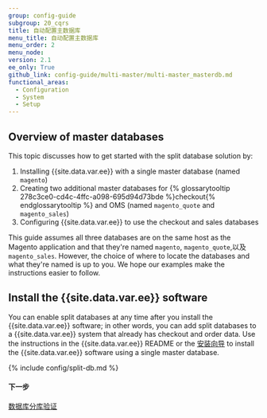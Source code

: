 ```yaml
---
group: config-guide
subgroup: 20_cqrs
title: 自动配置主数据库
menu_title: 自动配置主数据库
menu_order: 2
menu_node:
version: 2.1
ee_only: True
github_link: config-guide/multi-master/multi-master_masterdb.md
functional_areas:
  - Configuration
  - System
  - Setup
---
```


<h2 id="config-ee-multidb-master-over">Overview of master databases</h2>
This topic discusses how to get started with the split database solution by:

1.	Installing {{site.data.var.ee}} with a single master database (named `magento`)
2.	Creating two additional master databases for {% glossarytooltip 278c3ce0-cd4c-4ffc-a098-695d94d73bde %}checkout{% endglossarytooltip %} and OMS (named `magento_quote` and `magento_sales`)
2.	Configuring {{site.data.var.ee}} to use the checkout and sales databases

<div class="bs-callout bs-callout-info" id="info">
<span class="glyphicon-class">
  <p>This guide assumes all three databases are on the same host as the Magento application and that they're named <code>magento</code>, <code>magento_quote</code>,以及<code>magento_sales</code>. However, the choice of where to locate the databases and what they're named is up to you. We hope our examples make the instructions easier to follow.</p></span>
</div>

<h2 id="config-ee-multidb-master-install">Install the {{site.data.var.ee}} software</h2>
You can enable split databases at any time after you install the {{site.data.var.ee}} software; in other words, you can add split databases to a {{site.data.var.ee}} system that already has checkout and order data. Use the instructions in the {{site.data.var.ee}} README or the <a href="{{ page.baseurl }}/install-gde/bk-install-guide.html">安装向导</a> to install the {{site.data.var.ee}} software using a single master database.

{% include config/split-db.md %}

#### 下一步
<a href="{{ page.baseurl }}/config-guide/multi-master/multi-master_verify.html">数据库分库验证</a>
